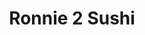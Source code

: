 ---
layout: place
title: "Ronnie 2 Sushi"
permalink: /alaska/anchorage/ronnie-2-sushi.html
stateAbbr: AK
stateName: Alaska
cityName: Anchorage
seo:
  name: "Ronnie 2 Sushi"
  type: Restaurant
  links: https://ronnie2.com/
description: "Ronnie 2 Sushi serves delicious sushi in Anchorage, Alaska. Try fresh Japanese dishes for a great dining experience. "
place_id: ChIJxcDwQqKWyFYRIkTmj-QO59A
photos:
  - name: >-
      places/ChIJxcDwQqKWyFYRIkTmj-QO59A/photos/AeeoHcJ-kUCfIPW50WTtjDRwLuMJ0GzV0Z9NaM9_vR7_broYRXjzDgpG16bzDs0krTkBiQxepGW4uBlaMGDtTHIfaBsAf-P7o5ERZDpXwc8-EeebceNphckPsLUaJ-E2SH12y4IASGB_sHtDkOl510D0l8EUuF8L2jfeJjewojCGcb2pezWDBmqeJ7W7xQR_ohKlEpvZ8lpYMhUHGde5HZUsqFOpiX-n52EJEmHkpycEEzVWDX9n8ZU70qpxgOvvDEJYvUvMbA6CUZSMyYeCfTwgWHkNkdfn9L1p2a-sfaHT9qZvW_Ku-PIWSNzRHb2lLrwBYiAKKQgBInK43Gk0xm7T4cPOStgHCW8ewmM0ALJS9nF28edYxDaRo-LVl8zXDXu3pJlfNyj8pXi_MaECLHEGtklubab6L1FXeSFJj7CpQWfVlw
    widthPx: 1733
    heightPx: 1483
    authorAttributions:
      - displayName: Dan A
        uri: https://maps.google.com/maps/contrib/101849554320368938370
        photoUri: >-
          https://lh3.googleusercontent.com/a/ACg8ocI0RNV5f6e8HIiqklMYkO7av6mcR0nsBHrXPR5VWX9fQWTDZw=s100-p-k-no-mo
    flagContentUri: >-
      https://www.google.com/local/imagery/report/?cb_client=maps_api_places.places_api&image_key=!1e10!2sCIHM0ogKEICAgIDa37fndg&hl=en-US
    googleMapsUri: >-
      https://www.google.com/maps/place//data=!3m4!1e2!3m2!1sCIHM0ogKEICAgIDa37fndg!2e10!4m2!3m1!1s0x56c896a242f0c0c5:0xd0e70ee48fe64422
  - name: >-
      places/ChIJxcDwQqKWyFYRIkTmj-QO59A/photos/AeeoHcKxo4_c4B_gAgpYAuoPowb7HCv4XHF6pGiorCmMEa7-vuXC6hct70JBrqWfUOFqDXupFm0G3tEp6kfJ5Vvl-X2E94goBlghLljqgrAj0bhpj4iCYDYaNTmHdnvmM0465GNTqFfFycWRFb9jSJWtMghdygtoRq_SfHTKrdKumah7KXhFtChJ8P__0Xie74xSS6-ZVifEUEKtxTm-GZBbeK8oO71sfdbUQQrf2Tc4LRC_v7oLg987E5QWwGvZPa9qB5KJBnjFmqeJHzgl2eOFZbfp7giAxedqA2I7fZ6xVYw4SuphUb2M8fUEPoEsrTA1qYzlcIs8zILijpJIV0hxLJlbUZHOTnli17Jp-OeckHkQ4opemFC-LaN5jkBnjUipK9ZaNml80WoKyrTdBiokej74OMCMS75p2WkboQbWN5jQAA
    widthPx: 4032
    heightPx: 2268
    authorAttributions:
      - displayName: Elizabeth Angasan
        uri: https://maps.google.com/maps/contrib/117653443537659801063
        photoUri: >-
          https://lh3.googleusercontent.com/a-/ALV-UjUYuvHARVli6op_NCAie2S3neDx_w8hY3a6gbvg4C-LTLwas-2C=s100-p-k-no-mo
    flagContentUri: >-
      https://www.google.com/local/imagery/report/?cb_client=maps_api_places.places_api&image_key=!1e10!2sCIHM0ogKEICAgIDM_oysCg&hl=en-US
    googleMapsUri: >-
      https://www.google.com/maps/place//data=!3m4!1e2!3m2!1sCIHM0ogKEICAgIDM_oysCg!2e10!4m2!3m1!1s0x56c896a242f0c0c5:0xd0e70ee48fe64422
  - name: >-
      places/ChIJxcDwQqKWyFYRIkTmj-QO59A/photos/AeeoHcIIaMQMRErT6_mpcYJHHhh2obxR1HZOkEIex7Qu1PBD2ANJCEHp9qdCvlhJVwHxAvUoGFhL3sGXZ_3MLPhRZxKHUH6WiU192CGX0_fMd7T8MXaUBgUXYdjXQD5EWxCDOCS-Xd_SYFtBUjXCJhTTk6zstGRUPGEb4fMjxZmw8bdxjKF7h9nI8hj1MV38F1fS-3m2ugmk1bELX-F-PmW74pOU5DjbhSQUOTQPugsiuIIdsTB4RZPBJFFGnCHs5AHyxKsoCUqqZn7mmbPYe9z31GZK-48Xug3QU_hmZedY5J_GHUDyEi8XKicakBawGzw7TburVNGztI_FIuuawYE7rlbGjYXOG5Mp1jFevjlXD3SQjFcL_wmXPp8hCD3e_RV7Ul7akFtXUwIQk-g2ID2idSNf8kgjnT-lZXJQb-41VQA
    widthPx: 4000
    heightPx: 3000
    authorAttributions:
      - displayName: AK Erika Johensen
        uri: https://maps.google.com/maps/contrib/117564476824324241325
        photoUri: >-
          https://lh3.googleusercontent.com/a-/ALV-UjUfx7LkEGiXGW_aFUZnnKJpFQSF4U5j1EMVTNVwIaqVJRCp57l5=s100-p-k-no-mo
    flagContentUri: >-
      https://www.google.com/local/imagery/report/?cb_client=maps_api_places.places_api&image_key=!1e10!2sCIHM0ogKEICAgICtpYS2aQ&hl=en-US
    googleMapsUri: >-
      https://www.google.com/maps/place//data=!3m4!1e2!3m2!1sCIHM0ogKEICAgICtpYS2aQ!2e10!4m2!3m1!1s0x56c896a242f0c0c5:0xd0e70ee48fe64422
  - name: >-
      places/ChIJxcDwQqKWyFYRIkTmj-QO59A/photos/AeeoHcJ4yOhlIGRXvtcrsM-y7_5fJRJiEiFgySYtNITuoMyhD0ZgXdXsLhvLeuPYtr41rvn0KxG-9Ka0Rl3NC2dX41Y9R0ZyKgcBdreQ010bVsBN5_CMqWSlZfGf7PPy3UIHTs54HtqwTKyDcLNGkzLqnBliJ31PqSyiISHJLHSpp8DMM3QK_01GV01Zg1_ycXs0-RVNlVIZoqBGaSvdpj-X9Ocw2E1d4jVIL4fV0VMZefJ-zii8_6VJcXNAJXKdNHJLGc25JvHahXdgtwmwwlzXw6jb25zNd0YnJKrM9npDywxg7Y-LWlAdyTYOXcst-KF32VljKK86Nsz0w8mJMmJ73N9olklCSF9-yEcuPUwsrAb5fN89AV8jaypxJG5yuXOhLYGWwjwKgxBeof-5PkAkypfjM9A4F489LHeqHmP9jHzjDw
    widthPx: 4032
    heightPx: 2268
    authorAttributions:
      - displayName: Eileen Something
        uri: https://maps.google.com/maps/contrib/107379900678288019940
        photoUri: >-
          https://lh3.googleusercontent.com/a/ACg8ocJwpp5Eug0sDZo6f-MpdoxfL5T99AtOf7LQ0FCUkVtbyIVY5A=s100-p-k-no-mo
    flagContentUri: >-
      https://www.google.com/local/imagery/report/?cb_client=maps_api_places.places_api&image_key=!1e10!2sCIHM0ogKEICAgIC_gNayCA&hl=en-US
    googleMapsUri: >-
      https://www.google.com/maps/place//data=!3m4!1e2!3m2!1sCIHM0ogKEICAgIC_gNayCA!2e10!4m2!3m1!1s0x56c896a242f0c0c5:0xd0e70ee48fe64422
  - name: >-
      places/ChIJxcDwQqKWyFYRIkTmj-QO59A/photos/AeeoHcKDV2VUXQRXGGOc6aV2B6DsskzAiPfFE9BE7WZp3TmL2kSlShpVGCPivxT6EOzuHj02ERKP0wZlrrKtsQAmM7oXXAI0Hmoq7mlN2Bm8Lo4JErmDnGr5sDeBCddrCNIwlxGOSvAlh6NTAgOzLERGECj1QZL4A1VXB6P9C6S4dDSAT4p9wVCIrxCYo_Uf7gkYYIhTlUCXthTi6--4lHgb_BE9XrfB-zkLU0rDP4Elx8xxWxBYtEbWS1lCIPsduVq7ARCpH0x32imAeLBiUA5PfxAre9R1YcEXz1RkyjCIkYoS_B5PfQwG6p7Aq02coj4KwoVizxGNIOffPOgf7ISsX-oOpFl81yuCqKo_iUIaYLEQXlc7ym1VjqmPByTwaKjsxsV7i4AiF04o8BBIDrP4uUIOi6nHYGjCLSwF6jOyDJFOM4w
    widthPx: 3000
    heightPx: 4000
    authorAttributions:
      - displayName: Angel Gonzales
        uri: https://maps.google.com/maps/contrib/115098978937799490379
        photoUri: >-
          https://lh3.googleusercontent.com/a/ACg8ocKSBcXHwVaW0i_UdGxeTduOxOaD3UwFc2Z91ieF7DlrA1Mi-A=s100-p-k-no-mo
    flagContentUri: >-
      https://www.google.com/local/imagery/report/?cb_client=maps_api_places.places_api&image_key=!1e10!2sCIHM0ogKEICAgICPwYyf-AE&hl=en-US
    googleMapsUri: >-
      https://www.google.com/maps/place//data=!3m4!1e2!3m2!1sCIHM0ogKEICAgICPwYyf-AE!2e10!4m2!3m1!1s0x56c896a242f0c0c5:0xd0e70ee48fe64422
  - name: >-
      places/ChIJxcDwQqKWyFYRIkTmj-QO59A/photos/AeeoHcK8PBBRU7yzX39jaxQkoYzOCg7Iq53snuQJZ4wn61NLAhfmeUiexzspnul5Pbi2Hnq1P6b1VeptY-hF80ZJ7gz8300XiracdfKiquvPdi4Yh4zRIdPss6Ki12PSdSSWwzuz0uCdLS-1AU62RmnUjfF3viMb_vaD8uWdApZ6xPLjQ4rSRKwfPSz3SvBeCnOULfDlqdj2Pv_Ij3ZRSaFdAGMM0mfzGX4AmdaGCbYyUPhRXRj4Bdg1PUWZ7Y4MTXFwiVAKj91S96jOAA1zHYgSNGkK_xP4KhZf6QZoVhkSDvfhZ3JIt8PdFmI5KBI-lmRutJOA9iJb0pKuo5J-lbGbLqX8PKvMeqCex-ehCkeIGFmG43vvHuXsNvEF9Pgl_EzLYKpoI2jMSULtes2RFnSGBjhc_fdYsFkeDMYlQ_VrzYrLVw
    widthPx: 3600
    heightPx: 4800
    authorAttributions:
      - displayName: Magan Katnis
        uri: https://maps.google.com/maps/contrib/102430015953323528228
        photoUri: >-
          https://lh3.googleusercontent.com/a/ACg8ocKmdMsoECZZMNKZmrUIL3wZZ4fQ5_R8VWTK8Kr9GOMqyh6uZg=s100-p-k-no-mo
    flagContentUri: >-
      https://www.google.com/local/imagery/report/?cb_client=maps_api_places.places_api&image_key=!1e10!2sCIHM0ogKEICAgID_y8-XKQ&hl=en-US
    googleMapsUri: >-
      https://www.google.com/maps/place//data=!3m4!1e2!3m2!1sCIHM0ogKEICAgID_y8-XKQ!2e10!4m2!3m1!1s0x56c896a242f0c0c5:0xd0e70ee48fe64422
  - name: >-
      places/ChIJxcDwQqKWyFYRIkTmj-QO59A/photos/AeeoHcKWRh_vVJMB_y826EK7CjwYtqn8V0zMacUTC-2jPntU_SiDjIgQuyBvW_8J-IyWK925iBmLzqnzV86Bsx6plgFC6m8k6oDZgYqWC1azA6f0sj9sab2aHKfbj1lHKDMh6VGd77vJJxP9KVU9-JGQuCLRdmO-4-CPDKEPGP9RM_k-_7PtWrgsDtb2jQsPeL22kCbfnb_hfzJnWlaB2q3vGSN5HsF6GD4ulZYyhZHjLu7JsJSN2lIWSWk6F70gkgmOi5OLT7byWN2agwP2wYSRTvLRzAXuYMZzbIAyERCyR6jORkBGsEB7lKA-nqtc21f1sMsUjzeLUQInUsswVtl0l0Hboep8TQe4oIGXen3Fdb32s-E1S1OrAZC6FjWjXnbgXr-u36xmWTNaCl6cuemZdLZWLxybPLf85uN-VtOqgsh8hdE
    widthPx: 3000
    heightPx: 3392
    authorAttributions:
      - displayName: Thecla Greenlee
        uri: https://maps.google.com/maps/contrib/102910768857745318587
        photoUri: >-
          https://lh3.googleusercontent.com/a-/ALV-UjWSVdTmPPvenVAwPWhYBInwWALL93rMXglnpqeU_3YjI4GHJS47=s100-p-k-no-mo
    flagContentUri: >-
      https://www.google.com/local/imagery/report/?cb_client=maps_api_places.places_api&image_key=!1e10!2sCIHM0ogKEICAgICT-rn5uwE&hl=en-US
    googleMapsUri: >-
      https://www.google.com/maps/place//data=!3m4!1e2!3m2!1sCIHM0ogKEICAgICT-rn5uwE!2e10!4m2!3m1!1s0x56c896a242f0c0c5:0xd0e70ee48fe64422
  - name: >-
      places/ChIJxcDwQqKWyFYRIkTmj-QO59A/photos/AeeoHcLc8jOxPq1VJW610sFxwlQgiFkq6DO4Myvb7zLD7SYKLE3OHNVYDcpYAPGFZmGVVTr1ok7npCoXHGsqx_qY97kRrIw198UjK2cCWfu1M85ExXx5dxU61jlmAEkur6LNH4JGKLdRYhOQeGvjKpQLwqOMK6HCWsLyioOyVVVl97VO6d8Edd-Vj5f0rM0pQ_PmPMLPRaQBotHv19mHqmmUM5lq7T0TVs7PE1M9dKvRKoQwfDJQC9jpVRjsR7_KDMeLWKrwd60nljFIajd2iWfcFM5OHojMkq1TV-pw6tAMcIP_j2pN-t-yrGFkTzQ67SCq-ycArBZ3O818dyJvYFBCkpInMdwqp5nUPyPkFsmoNHhhxYTcI6GmnvUw9OwAC_aO-gPZYQ65vVAWtqp9lG4HPLx6cO-0nP9uKTMtJ_x967AHU-M
    widthPx: 4624
    heightPx: 3472
    authorAttributions:
      - displayName: Duangkamol L.
        uri: https://maps.google.com/maps/contrib/116965289825625649305
        photoUri: >-
          https://lh3.googleusercontent.com/a-/ALV-UjWzDmg8R4F5Y26BC0rYD6XB5XLP-IupfKyYnhBcuEQoZkRaI851=s100-p-k-no-mo
    flagContentUri: >-
      https://www.google.com/local/imagery/report/?cb_client=maps_api_places.places_api&image_key=!1e10!2sCIHM0ogKEICAgIC1ufi5owE&hl=en-US
    googleMapsUri: >-
      https://www.google.com/maps/place//data=!3m4!1e2!3m2!1sCIHM0ogKEICAgIC1ufi5owE!2e10!4m2!3m1!1s0x56c896a242f0c0c5:0xd0e70ee48fe64422
  - name: >-
      places/ChIJxcDwQqKWyFYRIkTmj-QO59A/photos/AeeoHcLR0HGKrS4j7xwnIbnpfrE1fUFvgxR49gaLQYmSnSnJNBkrRr-3MwOG9p_DbLcwjp1frVMLceUJ_y8jQHys5_TNTJAqYqtfLzrCbSfTQW7xGBHEn5ewlB56r_vTiaAg1BhCEug6EJj0xU7Q49sDcIUgz1HsXyJTC8OkPe6o7n6tKAFDaVntADLnTp75lR2H5Hvxr0K77A8EpwJEqjAquSpz4FWcJdQ8JNCqrtkPMu2qiihRIiwhvsPJ6glOalJGdxRFCuYL44Ob--_x7ovGmZtKVuyJ4NxEDC1fX2ApGSlWXdJO76vDBUG-M0t9zbBCnPuDCtM1_zskX-DOZlBVy6EvEVwe8ThdOWWMtv3aCra9tc3SHK9vMYjnxZOjy3lUyR-Il_S7lKUsCR5FIjuBatNU-ZU5m8cdq7OVTehCaMxtww
    widthPx: 3472
    heightPx: 4624
    authorAttributions:
      - displayName: Duangkamol L.
        uri: https://maps.google.com/maps/contrib/116965289825625649305
        photoUri: >-
          https://lh3.googleusercontent.com/a-/ALV-UjWzDmg8R4F5Y26BC0rYD6XB5XLP-IupfKyYnhBcuEQoZkRaI851=s100-p-k-no-mo
    flagContentUri: >-
      https://www.google.com/local/imagery/report/?cb_client=maps_api_places.places_api&image_key=!1e10!2sCIHM0ogKEICAgIC1ufi5Uw&hl=en-US
    googleMapsUri: >-
      https://www.google.com/maps/place//data=!3m4!1e2!3m2!1sCIHM0ogKEICAgIC1ufi5Uw!2e10!4m2!3m1!1s0x56c896a242f0c0c5:0xd0e70ee48fe64422
  - name: >-
      places/ChIJxcDwQqKWyFYRIkTmj-QO59A/photos/AeeoHcI-LfjrOKA28ZKoHFgsHSApMfVluNL_09kOJLfp_ku96j4XgurVGS5qubTFifNUMQTS7g19JlxlO_MS1HCvw7IINYc3GJTyGvSLwPa1Vs4j_Zkp9mg1-0q6-qikyXRJv4IF-0yVNnbkdOT_he_L5zU0AJzCXbFum3KtDSLpcWY4Jw_d_bK15s5wPatmhCugYYOGxdd9PTC6jw505umxIEk26WOCd4IXw2hOytYg1hVJ9zuvXZZPz9hYQ2Q86yWNvOhyBlhu5rhTNmwT8V4UMchIbxa8eBv_kPR566kk3xdN_37L5sWTdpJQ_p2o7u_7jdTTYLTAh5itdQT_Xq1K504oOkI2KCpHcLK_MX_Dinkk4Gi4L5peOISHbKilt3iUIJYGDJDQGLpKzgU48xzWbOnwHT-QowPYN4aXJnQAuVI
    widthPx: 1942
    heightPx: 2064
    authorAttributions:
      - displayName: Dan A
        uri: https://maps.google.com/maps/contrib/101849554320368938370
        photoUri: >-
          https://lh3.googleusercontent.com/a/ACg8ocI0RNV5f6e8HIiqklMYkO7av6mcR0nsBHrXPR5VWX9fQWTDZw=s100-p-k-no-mo
    flagContentUri: >-
      https://www.google.com/local/imagery/report/?cb_client=maps_api_places.places_api&image_key=!1e10!2sCIHM0ogKEICAgIDa37f6Zg&hl=en-US
    googleMapsUri: >-
      https://www.google.com/maps/place//data=!3m4!1e2!3m2!1sCIHM0ogKEICAgIDa37f6Zg!2e10!4m2!3m1!1s0x56c896a242f0c0c5:0xd0e70ee48fe64422
address: 924 Muldoon Rd, Anchorage, AK 99504, USA
street: 924 Muldoon Rd
city: Anchorage
state: AK
zip: '99504'
country: USA
neighborhood: Northeast Anchorage
latitude: '61.213940'
longitude: '-149.734147'
accessibility_options:
  wheelchairAccessibleParking: true
  wheelchairAccessibleEntrance: true
  wheelchairAccessibleRestroom: true
  wheelchairAccessibleSeating: true
business_status: OPERATIONAL
name: Ronnie 2 Sushi
google_maps_links:
  directionsUri: >-
    https://www.google.com/maps/dir//''/data=!4m7!4m6!1m1!4e2!1m2!1m1!1s0x56c896a242f0c0c5:0xd0e70ee48fe64422!3e0
  placeUri: https://maps.google.com/?cid=15053016654338737186
  writeAReviewUri: >-
    https://www.google.com/maps/place//data=!4m3!3m2!1s0x56c896a242f0c0c5:0xd0e70ee48fe64422!12e1
  reviewsUri: >-
    https://www.google.com/maps/place//data=!4m4!3m3!1s0x56c896a242f0c0c5:0xd0e70ee48fe64422!9m1!1b1
  photosUri: >-
    https://www.google.com/maps/place//data=!4m3!3m2!1s0x56c896a242f0c0c5:0xd0e70ee48fe64422!10e5
primary_type: Sushi Restaurant
opening_hours:
  regular: null
  current: null
secondary_opening_hours:
  regular:
    weekdayDescriptions: null
    type: null
  current:
    weekdayDescriptions: null
    type: null
phone: (907) 338-0001
price_level: PRICE_LEVEL_MODERATE
price_range: $20 &ndash; $30
rating: '4.5'
rating_count: 898
website: https://ronnie2.com/
reviews: null
parking_options: null
payment_options: null
allow_dogs: null
curbside_pickup: null
delivery: null
dine_in: null
good_for_children: null
good_for_groups: null
good_for_sports: null
live_music: null
menu_for_children: null
outdoor_seating: null
reservable: null
restroom: null
serves_beer: null
serves_breakfast: null
serves_brunch: null
serves_cocktails: null
serves_coffee: null
serves_dinner: null
serves_dessert: null
serves_lunch: null
serves_vegetarian_food: null
serves_wine: null
takeout: null
summary: null

---